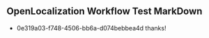 ## OpenLocalization Workflow Test MarkDown
* 0e319a03-f748-4506-bb6a-d074bebbea4d thanks!

<!--HONumber=Aug16_HO4-->



